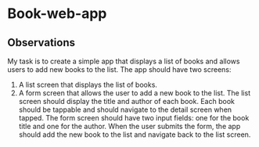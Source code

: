 # Book-web-app

## Observations

My task is to create a simple app that displays a list of books and allows users to add
new books to the list.
The app should have two screens:

1. A list screen that displays the list of books.
2. A form screen that allows the user to add a new book to the list.
   The list screen should display the title and author of each book. Each book should be
   tappable and should navigate to the detail screen when tapped.
   The form screen should have two input fields: one for the book title and one for the
   author. When the user submits the form, the app should add the new book to the list
   and navigate back to the list screen.
